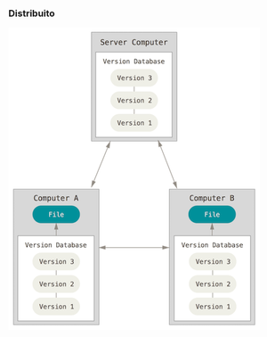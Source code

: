 ### Distribuito

![distributed](slides/git-ita/images/distributed.png)

<aside class="notes">
</aside>
